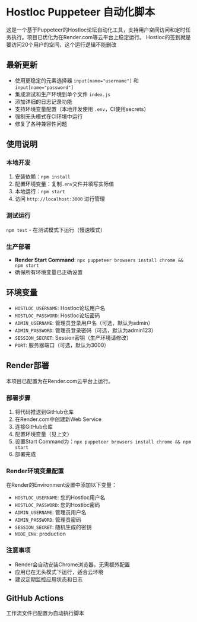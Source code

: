 # Hostloc Puppeteer 自动化脚本

这是一个基于Puppeteer的Hostloc论坛自动化工具，支持用户空间访问和定时任务执行。项目已优化为在Render.com等云平台上稳定运行。
Hostloc的签到就是要访问20个用户的空间，这个运行逻辑不能删改
## 最新更新
- 使用更稳定的元素选择器 `input[name="username"]` 和 `input[name="password"]`
- 集成测试和生产环境到单个文件 `index.js`
- 添加详细的日志记录功能
- 支持环境变量配置（本地开发使用 `.env`，CI使用secrets）
- 强制无头模式在CI环境中运行
- 修复了各种兼容性问题

## 使用说明

### 本地开发
1. 安装依赖：`npm install`
2. 配置环境变量：复制`.env`文件并填写实际值
3. 本地运行：`npm start`
4. 访问 `http://localhost:3000` 进行管理

### 测试运行
`npm test` - 在测试模式下运行（慢速模式）

### 生产部署
- **Render Start Command**: `npx puppeteer browsers install chrome && npm start`
- 确保所有环境变量已正确设置
## 环境变量
- `HOSTLOC_USERNAME`: Hostloc论坛用户名
- `HOSTLOC_PASSWORD`: Hostloc论坛密码
- `ADMIN_USERNAME`: 管理员登录用户名（可选，默认为admin）
- `ADMIN_PASSWORD`: 管理员登录密码（可选，默认为admin123）
- `SESSION_SECRET`: Session密钥（生产环境请修改）
- `PORT`: 服务器端口（可选，默认为3000）

## Render部署
本项目已配置为在Render.com云平台上运行。

### 部署步骤
1. 将代码推送到GitHub仓库
2. 在Render.com中创建新Web Service
3. 连接GitHub仓库
4. 配置环境变量（见上文）
5. 设置Start Command为：`npx puppeteer browsers install chrome && npm start`
6. 部署完成

### Render环境变量配置
在Render的Environment设置中添加以下变量：
- `HOSTLOC_USERNAME`: 您的Hostloc用户名
- `HOSTLOC_PASSWORD`: 您的Hostloc密码
- `ADMIN_USERNAME`: 管理员用户名
- `ADMIN_PASSWORD`: 管理员密码
- `SESSION_SECRET`: 随机生成的密钥
- `NODE_ENV`: production

### 注意事项
- Render会自动安装Chrome浏览器，无需额外配置
- 应用已在无头模式下运行，适合云环境
- 建议定期监控应用状态和日志

## GitHub Actions
工作流文件已配置为自动执行脚本